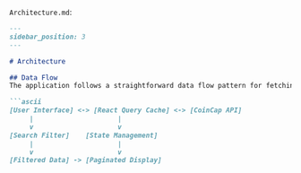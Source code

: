 
`Architecture.md`:
```markdown
---
sidebar_position: 3
---

# Architecture

## Data Flow
The application follows a straightforward data flow pattern for fetching and displaying cryptocurrency data.

```ascii
[User Interface] <-> [React Query Cache] <-> [CoinCap API]
     |                     |
     v                     v
[Search Filter]    [State Management]
     |                     |
     v                     v
[Filtered Data] -> [Paginated Display]
